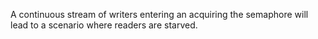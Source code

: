 A continuous stream of writers entering an acquiring the semaphore will lead to
a scenario where readers are starved.
